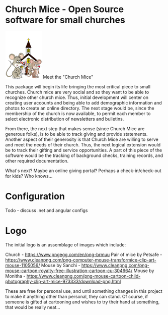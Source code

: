 # Church Mice - Open Source software for small churches
![Logo](https://github.com/ChrisLaforet/ChurchMice/blob/main/Images/ChurchMice150.png?raw=true) Meet the "Church Mice" 

This package will begin its life bringing the most critical piece to small churches.  Church mice are very social and so they want to be able to recognize other church mice.  Thus, initial development will center on creating user accounts and being able to add demographic information and photos to create an online directory.  The next stage would be, since the membership of the church is now available, to permit each member to select electronic distribution of newsletters and bulletins.

From there, the next step that makes sense (since Church Mice are generous folks), is to be able to track giving and provide statements.  Another aspect of their generosity is that Church Mice are willing to serve and meet the needs of their church.  Thus, the next logical extension would be to track their gifting and service opportunities.  A part of this piece of the software would be the tracking of background checks, training records, and other required documentation.

What's next?  Maybe an online giving portal?  Perhaps a check-in/check-out for kids?  Who knows...

# Configuration

Todo - discuss .net and angular configs


# Logo

The initial logo is an assemblage of images which include:

Church - https://www.pngegg.com/en/png-brmuu
Pair of mice by Petsafe - https://www.cleanpng.com/png-computer-mouse-transformice-clip-art-mouse-1105056/
Mouse by Sanchi - https://www.cleanpng.com/png-mouse-cartoon-royalty-free-illustration-cartoon-cu-304664/
Mouse by Monitha - https://www.cleanpng.com/png-mouse-cartoon-child-photography-clip-art-mice-973333/download-png.html

These are free for personal use, and until something changes in this project to make it anything other than personal, they can stand.  Of course, if someone is gifted at cartooning and wishes to try their hand at something, that would be really neat...
